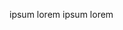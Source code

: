 <script id="partner-info" type="application/x-yaml">
NAME: 3D Spaces
TAGLINE: Professional 3D Models
DESCRIPTION: Visual interactive navigation for real estate. Include all your Archilogic models and other rich media into one interactive navigational experience.
LINK: https://www.3dspaces.com.au/viznavigator-archilogic/
IMAGE: https://storage.3d.io/535e624259ee6b0200000484/2017-04-12_07-50-45_3Y00jh/hero3.png
LOGO: https://storage.3d.io/535e624259ee6b0200000484/2017-05-26_15-57-44_Uj5waE/viznavigator.png
CONTACT: contact@3dspaces.com.au
COUNTRY: Australia
EXAMPLES:
</script>

ipsum lorem ipsum lorem